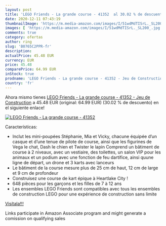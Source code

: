 ```yaml
---
layout: post
title: 'LEGO Friends - La grande course - 41352  al 30.02 % de descuento'
date: 2020-12-11 07:43:19
thumbnailImage: 'https://m.media-amazon.com/images/I/51wdMdTISrL._SL200_.jpg'
images: [ 'https://m.media-amazon.com/images/I/51wdMdTISrL._SL200_.jpg' ]
comments: true
category: ofertas
author: ring
slug: 'B0765C2PPR-fr'
description:
actualPrice: 45.48 EUR
currency: EUR
price: 45.48
comparePrice: 64.99 EUR
inStock: true
prodname: 'LEGO Friends - La grande course - 41352 - Jeu de Construction'
country: 'fr'
---
```


Ahora mismo tienes [LEGO Friends - La grande course - 41352 - Jeu de Construction](https://www.amazon.fr/dp/B0765C2PPR/?tag=tolees0d-21) a 45.48 EUR (original: 64.99 EUR) (30.02 %  de descuento) en el siguiente enlace!

[![LEGO Friends - La grande course - 41352 ](https://m.media-amazon.com/images/I/51wdMdTISrL._SL200_.jpg)](https://www.amazon.fr/dp/B0765C2PPR/?tag=tolees0d-21)

Características:

- Inclut les mini-poupées Stéphanie, Mia et Vicky, chacune équipée d’un casque et d’une tenue de pilote de course, ainsi que les figurines de Vega le chat, Dash le chien et Twister le lapin Comprend un bâtiment de course à 2 niveaux, avec un vestiaire, des toilettes, un salon VIP pour les animaux et un podium avec une fonction de feu dartifice, ainsi quune ligne de départ, un drone et 3 karts avec lanceurs
- Le bâtiment de la course mesure plus de 25 cm de haut, 12 cm de large et 9 cm de profondeur
- Construisez une course de kart épique à Heartlake City !
- 648 pièces pour les garçons et les filles de 7 à 12 ans
- Les ensembles LEGO Friends sont compatibles avec tous les ensembles de construction LEGO pour une expérience de construction sans limite

[Visítala!!!](https://www.amazon.fr/dp/B0765C2PPR/?tag=tolees0d-21)

Links participate in Amazon Associate program and might generate a comission on qualifying sales
